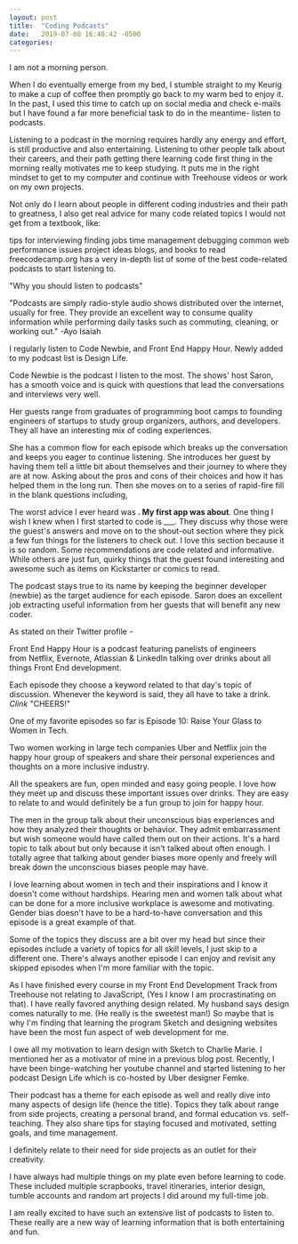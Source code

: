 ```yaml
---
layout: post
title:  "Coding Podcasts"
date:   2019-07-08 16:48:42 -0500
categories: 
---
```

I am not a morning person.

When I do eventually emerge from my bed, I stumble straight to my Keurig to make a cup of coffee then promptly go back to my warm bed to enjoy it. In the past, I used this time to catch up on social media and check e-mails but I have found a far more beneficial task to do in the meantime- listen to podcasts.

Listening to a podcast in the morning requires hardly any energy and effort, is still productive and also entertaining. Listening to other people talk about their careers, and their path getting there learning code first thing in the morning really motivates me to keep studying. It puts me in the right mindset to get to my computer and continue with Treehouse videos or work on my own projects.

Not only do I learn about people in different coding industries and their path to greatness, I also get real advice for many code related topics I would not get from a textbook, like:

tips for interviewing
finding jobs
time management
debugging common web performance issues
project ideas
blogs, and books to read
freecodecamp.org has a very in-depth list of some of the best code-related podcasts to start listening to.

"Why you should listen to podcasts"

"Podcasts are simply radio-style audio shows distributed over the internet, usually for free. They provide an excellent way to consume quality information while performing daily tasks such as commuting, cleaning, or working out." -Ayo Isaiah

I regularly listen to Code Newbie, and Front End Happy Hour. Newly added to my podcast list is Design Life.



Code Newbie is the podcast I listen to the most. The shows' host Saron,  has a smooth voice and is quick with questions that lead the conversations and interviews very well.

Her guests range from graduates of programming boot camps to founding engineers of startups to study group organizers, authors, and developers. They all have an interesting mix of coding experiences.

She has a common flow for each episode which breaks up the conversation and keeps you eager to continue listening. She introduces her guest by having them tell a little bit about themselves and their journey to where they are at now. Asking about the pros and cons of their choices and how it has helped them in the long run. Then she moves on to a series of rapid-fire fill in the blank questions including,

The worst advice I ever heard was ____.
My first app was about____.
One thing I wish I knew when I first started to code is ___.
They discuss why those were the guest's answers and move on to the shout-out section where they pick a few fun things for the listeners to check out. I love this section because it is so random. Some recommendations are code related and informative. While others are just fun, quirky things that the guest found interesting and awesome such as items on Kickstarter or comics to read.

The podcast stays true to its name by keeping the beginner developer (newbie) as the target audience for each episode. Saron does an excellent job extracting useful information from her guests that will benefit any new coder.



As stated on their Twitter profile -

Front End Happy Hour is a podcast featuring panelists of engineers from Netflix, Evernote, Atlassian & LinkedIn talking over drinks about all things Front End development.

Each episode they choose a keyword related to that day's topic of discussion. Whenever the keyword is said, they all have to take a drink. *Clink* "CHEERS!"

One of my favorite episodes so far is Episode 10: Raise Your Glass to Women in Tech.

Two women working in large tech companies Uber and Netflix join the happy hour group of speakers and share their personal experiences and thoughts on a more inclusive industry.

All the speakers are fun, open minded and easy going people. I love how they meet up and discuss these important issues over drinks. They are easy to relate to and would definitely be a fun group to join for happy hour.

The men in the group talk about their unconscious bias experiences and how they analyzed their thoughts or behavior. They admit embarrassment but wish someone would have called them out on their actions. It's a hard topic to talk about but only because it isn't talked about often enough. I totally agree that talking about gender biases more openly and freely will break down the unconscious biases people may have.

I love learning about women in tech and their inspirations and I know it doesn't come without hardships. Hearing men and women talk about what can be done for a more inclusive workplace is awesome and motivating. Gender bias doesn't have to be a hard-to-have conversation and this episode is a great example of that.

Some of the topics they discuss are a bit over my head but since their episodes include a variety of topics for all skill levels, I just skip to a different one. There's always another episode I can enjoy and revisit any skipped episodes when I'm more familiar with the topic.



As I have finished every course in my Front End Development Track from Treehouse not relating to JavaScript, (Yes I know I am procrastinating on that). I have really favored anything design related. My husband says design comes naturally to me. (He really is the sweetest man!) So maybe that is why I'm finding that learning the program Sketch and designing websites have been the most fun aspect of web development for me.

I owe all my motivation to learn design with Sketch to Charlie Marie. I mentioned her as a motivator of mine in a previous blog post. Recently, I have been binge-watching her youtube channel and started listening to her podcast Design Life which is co-hosted by Uber designer Femke.

Their podcast has a theme for each episode as well and really dive into many aspects of design life (hence the title). Topics they talk about range from side projects, creating a personal brand, and formal education vs. self-teaching. They also share tips for staying focused and motivated, setting goals, and time management.

I definitely relate to their need for side projects as an outlet for their creativity.

I have always had multiple things on my plate even before learning to code. These included multiple scrapbooks, travel itineraries, interior design, tumble accounts and random art projects I did around my full-time job.

I am really excited to have such an extensive list of podcasts to listen to. These really are a new way of learning information that is both entertaining and fun.